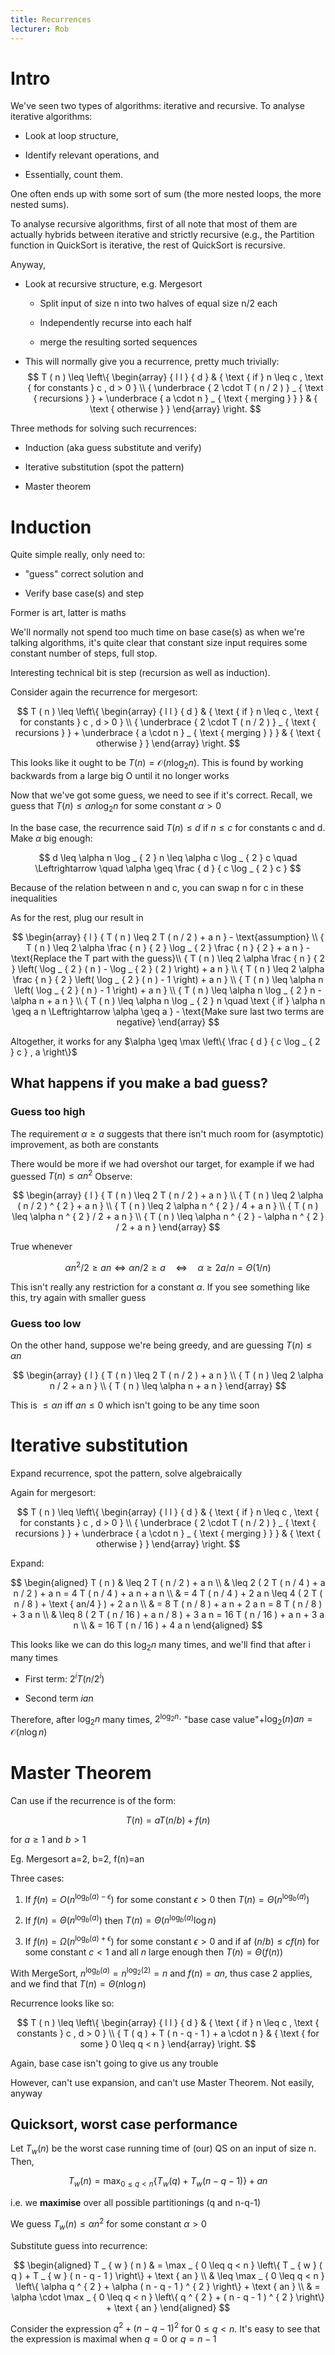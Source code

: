 ```yaml
---
title: Recurrences
lecturer: Rob
---
```


# Intro

We've seen two types of algorithms: iterative and recursive. To analyse
iterative algorithms:

-   Look at loop structure,

-   Identify relevant operations, and

-   Essentially, count them.

One often ends up with some sort of sum (the more nested loops, the more
nested sums).

To analyse recursive algorithms, first of all note that most of them are
actually hybrids between iterative and strictly recursive (e.g., the
Partition function in QuickSort is iterative, the rest of QuickSort is
recursive.

Anyway,

-   Look at recursive structure, e.g. Mergesort

    -   Split input of size n into two halves of equal size n/2 each

    -   Independently recurse into each half

    -   merge the resulting sorted sequences

-   This will normally give you a recurrence, pretty much trivially:
    $$
    T ( n ) \leq \left\{ \begin{array} { l l } { d } & { \text { if } n \leq c , \text { for constants } c , d > 0 } \\ { \underbrace { 2 \cdot T ( n / 2 ) } _ { \text { recursions } } + \underbrace { a \cdot n } _ { \text { merging } } } & { \text { otherwise } } \end{array} \right.
    $$

Three methods for solving such recurrences:

-   Induction (aka guess substitute and verify)

-   Iterative substitution (spot the pattern)

-   Master theorem

# Induction

Quite simple really, only need to:

-   "guess" correct solution and

-   Verify base case(s) and step

Former is art, latter is maths

We'll normally not spend too much time on base case(s) as when we're
talking algorithms, it's quite clear that constant size input requires
some constant number of steps, full stop.

Interesting technical bit is step (recursion as well as induction).

Consider again the recurrence for mergesort:

$$
T ( n ) \leq \left\{ \begin{array} { l l } { d } & { \text { if } n \leq c , \text { for constants } c , d > 0 } \\ { \underbrace { 2 \cdot T ( n / 2 ) } _ { \text { recursions } } + \underbrace { a \cdot n } _ { \text { merging } } } & { \text { otherwise } } \end{array} \right.
$$

This looks like it ought to be $T(n)=\mathcal{O}(n\log_2n)$. This is
found by working backwards from a large big O until it no longer works

Now that we've got some guess, we need to see if it's correct.
Recall, we guess that $T(n)\leqslant \alpha n\log_2n$ for some constant
$\alpha>0$

In the base case, the recurrence said $T(n)\leqslant d$ if
$n\leqslant c$ for constants c and d. Make $\alpha$ big enough:

$$
d \leq \alpha n \log _ { 2 } n \leq \alpha c \log _ { 2 } c \quad \Leftrightarrow \quad \alpha \geq \frac { d } { c \log _ { 2 } c }
$$

Because of the relation between n and c, you can swap n for c in these
inequalities

As for the rest, plug our result in

$$
\begin{array} { l } { T ( n ) \leq 2 T ( n / 2 ) + a n } - \text{assumption} \\ { T ( n ) \leq 2 \alpha \frac { n } { 2 } \log _ { 2 } \frac { n } { 2 } + a n }  - \text{Replace the T part with the guess}\\ { T ( n ) \leq 2 \alpha \frac { n } { 2 } \left( \log _ { 2 } ( n ) - \log _ { 2 } ( 2 ) \right) + a n } \\ { T ( n ) \leq 2 \alpha \frac { n } { 2 } \left( \log _ { 2 } ( n ) - 1 \right) + a n } \\ { T ( n ) \leq \alpha n \left( \log _ { 2 } ( n ) - 1 \right) + a n } \\ { T ( n ) \leq \alpha n \log _ { 2 } n - \alpha n + a n } \\ { T ( n ) \leq \alpha n \log _ { 2 } n \quad \text { if } \alpha n \geq a n \Leftrightarrow \alpha \geq a } - \text{Make sure last two terms are negative} \end{array}
$$

Altogether, it works for any
$\alpha \geq \max \left\{ \frac { d } { c \log _ { 2 } c } , a \right\}$

## What happens if you make a bad guess?

### Guess too high

The requirement $\alpha\geqslant a$ suggests that there isn't much room
for (asymptotic) improvement, as both are constants

There would be more if we had overshot our target, for example if we had
guessed $T(n)\leqslant \alpha n^2$
Observe:

$$
\begin{array} { l } { T ( n ) \leq 2 T ( n / 2 ) + a n } \\ { T ( n ) \leq 2 \alpha ( n / 2 ) ^ { 2 } + a n } \\ { T ( n ) \leq 2 \alpha n ^ { 2 } / 4 + a n } \\ { T ( n ) \leq \alpha n ^ { 2 } / 2 + a n } \\ { T ( n ) \leq \alpha n ^ { 2 } - \alpha n ^ { 2 } / 2 + a n } \end{array}
$$

True whenever

$$
\alpha n ^ { 2 } / 2 \geq a n \Leftrightarrow \alpha n / 2 \geq a \quad \Leftrightarrow \quad \alpha \geq 2 a / n = \Theta ( 1 / n )
$$

This isn't really any restriction for a constant $\alpha$. If you see
something like this, try again with smaller guess

### Guess too low

On the other hand, suppose we're being greedy, and are guessing
$T(n)\leqslant \alpha n$

$$
\begin{array} { l } { T ( n ) \leq 2 T ( n / 2 ) + a n } \\ { T ( n ) \leq 2 \alpha n / 2 + a n } \\ { T ( n ) \leq \alpha n + a n } \end{array}
$$

This is $\leqslant \alpha n$ iff $an\leqslant 0$ which isn't going to be
any time soon

# Iterative substitution

Expand recurrence, spot the pattern, solve algebraically

Again for mergesort:

$$
T ( n ) \leq \left\{ \begin{array} { l l } { d } & { \text { if } n \leq c , \text { for constants } c , d > 0 } \\ { \underbrace { 2 \cdot T ( n / 2 ) } _ { \text { recursions } } + \underbrace { a \cdot n } _ { \text { merging } } } & { \text { otherwise } } \end{array} \right.
$$

Expand:

$$
\begin{aligned} T ( n ) & \leq 2 T ( n / 2 ) + a n \\ & \leq 2 ( 2 T ( n / 4 ) + a n / 2 ) + a n = 4 T ( n / 4 ) + a n + a n \\ & = 4 T ( n / 4 ) + 2 a n \leq 4 ( 2 T ( n / 8 ) + \text { an/4 } ) + 2 a n \\ & = 8 T ( n / 8 ) + a n + 2 a n = 8 T ( n / 8 ) + 3 a n \\ & \leq 8 ( 2 T ( n / 16 ) + a n / 8 ) + 3 a n = 16 T ( n / 16 ) + a n + 3 a n \\ & = 16 T ( n / 16 ) + 4 a n \end{aligned}
$$

This looks like we can do this $\log_2n$ many times, and we'll find that
after i many times

-   First term: $2^iT(n/2^i)$

-   Second term $ian$

Therefore, after $\log_2n$ many times, $2^{\log_2n}\cdot$ \"base case
value\"+$\log_2(n)an=\mathcal{O}(n\log n)$

# Master Theorem

Can use if the recurrence is of the form:

$$
T(n) = aT(n/b) + f (n)
$$

for $a\geqslant 1$ and $b>1$

Eg. Mergesort a=2, b=2, f(n)=an

Three cases:

1.  If
    $f ( n ) = O \left( n ^ { \log _ { b } ( a ) - \epsilon } \right)$
    for some constant $\epsilon > 0$ then
    $T ( n ) = \Theta \left( n ^ { \log _ { b } ( a ) } \right)$

2.  If $f ( n ) = \Theta \left( n ^ { \log _ { b } ( a ) } \right)$ then
    $T ( n ) = \Theta \left( n ^ { \log _ { b } ( a ) } \log n \right)$

3.  If
    $f ( n ) = \Omega \left( n ^ { \log _ { b } ( a ) + \epsilon } \right)$
    for some constant $\epsilon > 0$ and if af
    $( n / b ) \leq c f ( n )$ for some constant $c < 1$ and all $n$
    large enough then $T ( n ) = \Theta ( f ( n ) )$

With MergeSort,
$n ^ { \log _ { b } ( a ) } = n ^ { \log _ { 2 } ( 2 ) } = n$ and
$f ( n ) = a n ,$ thus case 2 applies, and we find that
$T ( n ) = \Theta ( n \log n )$

Recurrence looks like so:

$$
T ( n ) \leq \left\{ \begin{array} { l l } { d } & { \text { if } n \leq c , \text { constants } c , d > 0 } \\ { T ( q ) + T ( n - q - 1 ) + a \cdot n } & { \text { for some } 0 \leq q < n } \end{array} \right.
$$

Again, base case isn't going to give us any trouble

However, can't use expansion, and can't use Master Theorem. Not easily,
anyway

## Quicksort, worst case performance

Let $T_w(n)$ be the worst case running time of (our) QS on an input of
size n. Then,

$$
T _ { w } ( n ) = \max _ { 0 \leq q < n } \left\{ T _ { w } ( q ) + T _ { w } ( n - q - 1 ) \right\} + a n
$$

i.e. we **maximise** over all possible partitionings (q and n-q-1)

We guess $T_w(n)\leqslant \alpha n^2$ for some constant $\alpha>0$

Substitute guess into recurrence:

$$
\begin{aligned} T _ { w } ( n ) & = \max _ { 0 \leq q < n } \left\{ T _ { w } ( q ) + T _ { w } ( n - q - 1 ) \right\} + \text { an } \\ & \leq \max _ { 0 \leq q < n } \left\{ \alpha q ^ { 2 } + \alpha ( n - q - 1 ) ^ { 2 } \right\} + \text { an } \\ & = \alpha \cdot \max _ { 0 \leq q < n } \left\{ q ^ { 2 } + ( n - q - 1 ) ^ { 2 } \right\} + \text { an } \end{aligned}
$$

Consider the expression $q ^ { 2 } + ( n - q - 1 ) ^ { 2 }$ for
$0\leqslant q< n$. It's easy to see that the expression is maximal when
$q=0$ or $q=n-1$
